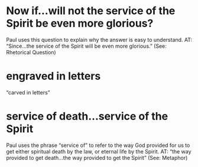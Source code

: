#  Now if…will not the service of the Spirit be even more glorious? 
Paul uses this
question to explain why the answer is easy to understand. AT: “Since…the service of the
Spirit will be even more glorious.” (See: Rhetorical Question)
#  engraved in letters 
“carved in letters”
#  service of death…service of the Spirit 
Paul uses the phrase “service of” to refer to
the way God provided for us to get either spiritual death by the law, or eternal life by
the Spirit. AT: “the way provided to get death…the way provided to get the Spirit” (See:
Metaphor)

